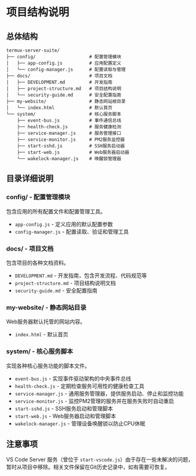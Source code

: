 # 项目结构说明

## 总体结构

```
termux-server-suite/
├── config/                    # 配置管理模块
│   ├── app-config.js          # 应用配置定义
│   └── config-manager.js      # 配置读取与管理
├── docs/                      # 项目文档
│   ├── DEVELOPMENT.md         # 开发指南
│   ├── project-structure.md   # 项目结构说明
│   └── security-guide.md      # 安全配置指南
├── my-website/                # 静态网站根目录
│   └── index.html             # 默认首页
└── system/                    # 核心服务脚本
    ├── event-bus.js           # 事件通信总线
    ├── health-check.js        # 服务健康检测
    ├── service-manager.js     # 服务管理接口
    ├── service-monitor.js     # PM2服务监控器
    ├── start-sshd.js          # SSH服务启动器
    ├── start-web.js           # Web服务器启动器
    └── wakelock-manager.js    # 唤醒锁管理器
```

## 目录详细说明

### config/ - 配置管理模块

包含应用的所有配置文件和配置管理工具。

- `app-config.js` - 定义应用的默认配置参数
- `config-manager.js` - 配置读取、验证和管理工具

### docs/ - 项目文档

包含项目的各种文档资料。

- `DEVELOPMENT.md` - 开发指南，包含开发流程、代码规范等
- `project-structure.md` - 项目结构说明文档
- `security-guide.md` - 安全配置指南

### my-website/ - 静态网站目录

Web服务器默认托管的网站内容。

- `index.html` - 默认首页

### system/ - 核心服务脚本

实现各种核心服务功能的脚本文件。

- `event-bus.js` - 实现事件驱动架构的中央事件总线
- `health-check.js` - 定期检查服务可用性的健康检查工具
- `service-manager.js` - 通用服务管理器，提供服务启动、停止和监控功能
- `service-monitor.js` - 监控PM2管理的服务并在服务失败时自动重启
- `start-sshd.js` - SSH服务启动和管理脚本
- `start-web.js` - Web服务器启动和管理脚本
- `wakelock-manager.js` - 管理设备唤醒锁以防止CPU休眠

## 注意事项

VS Code Server 服务（曾位于 `start-vscode.js`）由于存在一些未解决的问题，暂时从项目中移除。相关文件保留在Git历史记录中，如有需要可恢复。